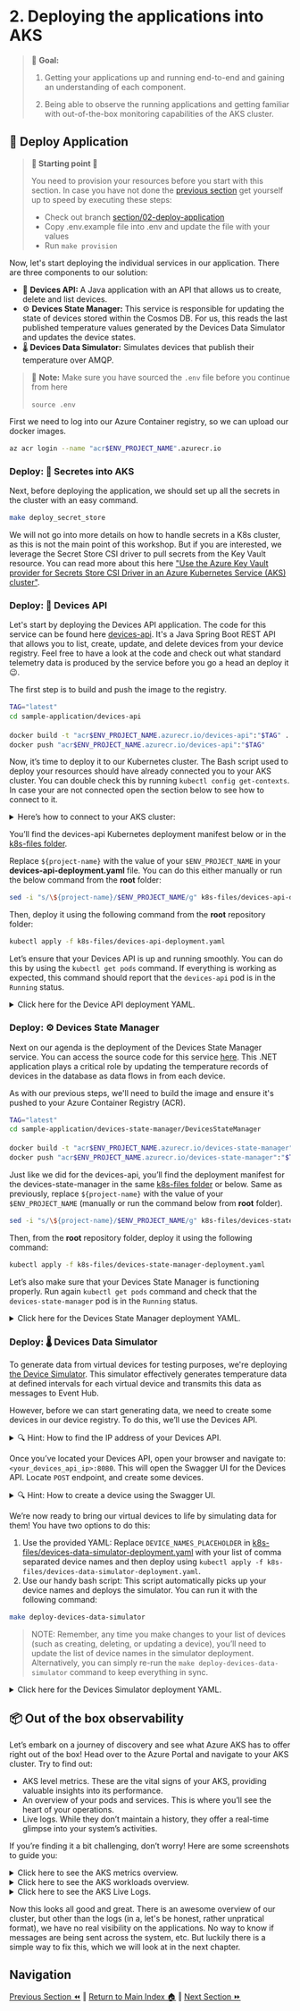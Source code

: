 # 2. Deploying the applications into AKS

> 🎯 **Goal:**
>
> 1. Getting your applications up and running end-to-end and gaining an understanding of each component.
>
> 2. Being able to observe the running applications and getting familiar with out-of-the-box monitoring capabilities of the AKS cluster.

## 🚀  Deploy Application

> **📌 Starting point 📌**
>
> You need to provision your resources before you start with this section.
> In case you have not done the [previous section](../01-provision-infrastructure/README.md) get yourself up to speed by executing these steps:
>
> - Check out branch [section/02-deploy-application](https://github.com/observability-lab-cse/observability-lab/tree/section/02-deploy-application)
> - Copy .env.example file into .env and update the file with your values
> - Run `make provision`

Now, let's start deploying the individual services in our application. There are three components to our solution:

- 📱 **Devices API:** A Java application with an API that allows us to create, delete and list devices.
- ⚙️ **Devices State Manager:** This service is responsible for updating the state of devices stored within the Cosmos DB. For us, this reads the last published temperature values generated by the Devices Data Simulator and updates the device states.
- 🌡️ **Devices Data Simulator:** Simulates devices that publish their temperature over AMQP.

> 📝 **Note:**  Make sure you have sourced the `.env` file before you continue from here
>
> `source .env`

First we need to log into our Azure Container registry, so we can upload our docker images.

```sh
az acr login --name "acr$ENV_PROJECT_NAME".azurecr.io
```

### Deploy: 🔐 Secretes into AKS

Next, before deploying the application, we should set up all the secrets in the cluster with an easy command.

```sh
make deploy_secret_store
```

We will not go into more details on how to handle secrets in a K8s cluster, as this is not the main point of this workshop. But if you are interested, we leverage the Secret Store CSI driver to pull secrets from the Key Vault resource. You can read more about this here ["Use the Azure Key Vault provider for Secrets Store CSI Driver in an Azure Kubernetes Service (AKS) cluster"](https://learn.microsoft.com/en-us/azure/aks/csi-secrets-store-driver).

### Deploy: 📱 Devices API

Let's start by deploying the Devices API application. The code for this service can be found here [devices-api](https://github.com/observability-lab-cse/observability-lab/tree/section/02-deploy-application/sample-application/devices-api). It's a Java Spring Boot REST API that allows you to list, create, update, and delete devices from your device registry. Feel free to have a look at the code and check out what standard telemetry data is produced by the service before you go a head an deploy it 😉.

The first step is to build and push the image to the registry.

```sh
TAG="latest"
cd sample-application/devices-api

docker build -t "acr$ENV_PROJECT_NAME.azurecr.io/devices-api":"$TAG" .
docker push "acr$ENV_PROJECT_NAME.azurecr.io/devices-api":"$TAG"
```

Now, it’s time to deploy it to our Kubernetes cluster. The Bash script used to deploy your resources should have already connected you to your AKS cluster. You can double check this by running `kubectl config get-contexts`. In case your are not connected open the section below to see how to connect to it.

<details markdown="1">
<summary> Here’s how to connect to your AKS cluster:</summary>

```sh
AKS_NAME=$(az aks list -g "$ENV_RESOURCE_GROUP_NAME" --query "[0].name" -o tsv)
az aks get-credentials \
--resource-group "$ENV_RESOURCE_GROUP_NAME" \
--name "$AKS_NAME"
```

</details>

You’ll find the devices-api Kubernetes deployment manifest below or in the [k8s-files folder](https://github.com/observability-lab-cse/observability-lab/blob/section/02-deploy-application/k8s-files/devices-api-deployment.yaml).

Replace `${project-name}` with the value of your `$ENV_PROJECT_NAME` in your **devices-api-deployment.yaml** file. You can do this either manually or run the below command from the **root** folder:

```sh
sed -i "s/\${project-name}/$ENV_PROJECT_NAME/g" k8s-files/devices-api-deployment.yaml
```

Then, deploy it using the following command from the **root** repository folder:

```sh
kubectl apply -f k8s-files/devices-api-deployment.yaml
```

Let’s ensure that your Devices API is up and running smoothly. You can do this by using the `kubectl get pods` command. If everything is working as expected, this command should report that the `devices-api` pod is in the `Running` status.

<details markdown="1">
<summary> Click here for the Device API deployment YAML.</summary>

```yaml
kind: Deployment
apiVersion: apps/v1

metadata:
  name: devices-api

spec:
  replicas: 1
  selector:
    matchLabels:
      app: devices-api
  template:
    metadata:
      labels:
        app: devices-api
    spec:
      containers:
        - name: devices-api
          image: acr${project-name}.azurecr.io/devices-api:latest
          imagePullPolicy: Always
          ports:
            - containerPort: 8080
          resources:
            requests:
              cpu: 50m
              memory: 128Mi
            limits:
              cpu: 150m
              memory: 512Mi
          volumeMounts:
            - name: secrets-store-inline
              mountPath: "/mnt/secrets-store"
              readOnly: true
          env:
            - name: AZURE_COSMOS_DB_URI
              valueFrom:
                secretKeyRef:
                  name: application-secrets
                  key: CosmosDBEndpoint
            - name: AZURE_COSMOS_DB_KEY
              valueFrom:
                secretKeyRef:
                  name: application-secrets
                  key: CosmosDBKey
            - name: AZURE_COSMOS_DB_NAME
              valueFrom:
                secretKeyRef:
                  name: application-secrets
                  key: CosmosDBName
          readinessProbe:
            httpGet:
              path: /health
              port: 8080
            periodSeconds: 20
            initialDelaySeconds: 20
            failureThreshold: 15
      volumes:
        - name: secrets-store-inline
          csi:
            driver: secrets-store.csi.k8s.io
            readOnly: true
            volumeAttributes:
              secretProviderClass: "kvprovider"


---

apiVersion: v1
kind: Service
metadata:
  name: devices-api-service
spec:
  type: LoadBalancer
  ports:
  - port: 8080
    targetPort: 8080
  selector:
    app: devices-api

```

</details>

### Deploy: ⚙️ Devices State Manager

Next on our agenda is the deployment of the Devices State Manager service. You can access the source code for this service [here](https://github.com/observability-lab-cse/observability-lab/tree/section/02-deploy-application/sample-application/devices-state-manager/DevicesStateManager). This .NET application plays a critical role by updating the temperature records of devices in the database as data flows in from each device.

As with our previous steps, we'll need to build the image and ensure it's pushed to your Azure Container Registry (ACR).

```sh
TAG="latest"
cd sample-application/devices-state-manager/DevicesStateManager

docker build -t "acr$ENV_PROJECT_NAME.azurecr.io/devices-state-manager":"$TAG" .
docker push "acr$ENV_PROJECT_NAME.azurecr.io/devices-state-manager":"$TAG"
```

Just like we did for the devices-api, you’ll find the deployment manifest for the devices-state-manager in the same
[k8s-files folder](https://github.com/observability-lab-cse/observability-lab/blob/section/02-deploy-application/k8s-files/devices-state-manager-deployment.yaml) or below.
Same as previously, replace `${project-name}` with the value of your `$ENV_PROJECT_NAME` (manually or run the command below from **root** folder).

```bash
sed -i "s/\${project-name}/$ENV_PROJECT_NAME/g" k8s-files/devices-state-manager-deployment.yaml
```

Then, from the **root** repository folder, deploy it using the following command:

```sh
kubectl apply -f k8s-files/devices-state-manager-deployment.yaml
```

Let’s also make sure that your Devices State Manager is functioning properly. Run again `kubectl get pods` command and check that the `devices-state-manager` pod is in the `Running` status.

<details markdown="1">
<summary>Click here for the Devices State Manager deployment YAML.</summary>

```yaml
kind: Deployment
apiVersion: apps/v1

metadata:
  name: devices-state-manager

spec:
  replicas: 1
  selector:
    matchLabels:
      app: devices-state-manager
  template:
    metadata:
      labels:
        app: devices-state-manager
    spec:
      containers:
        - name: devices-state-manager
          image: acr${project-name}.azurecr.io/devices-state-manager:latest
          imagePullPolicy: Always
          ports:
            - containerPort: 8090
          resources:
            requests:
              cpu: 50m
              memory: 128Mi
            limits:
              cpu: 150m
              memory: 512Mi
          volumeMounts:
            - name: secrets-store-inline
              mountPath: "/mnt/secrets-store"
              readOnly: true
          env:
            - name: EVENT_HUB_CONNECTION_STRING
              valueFrom:
                secretKeyRef:
                  name: application-secrets
                  key: EventHubConnectionStringListen
            - name: EVENT_HUB_NAME
              valueFrom:
                secretKeyRef:
                  name: application-secrets
                  key: EventHubName
            - name: STORAGE_CONNECTION_STRING
              valueFrom:
                secretKeyRef:
                  name: application-secrets
                  key: StorageAccountConnectionString
            - name: BLOB_CONTAINER_NAME
              value: event-hub-data
            - name: DEVICE_API_URL
              value: "http://devices-api-service:8080"
      volumes:
        - name: secrets-store-inline
          csi:
            driver: secrets-store.csi.k8s.io
            readOnly: true
            volumeAttributes:
              secretProviderClass: "kvprovider"
---

apiVersion: v1
kind: Service
metadata:
  name: devices-state-manager-service
spec:
  type: LoadBalancer
  ports:
  - port: 8090
    targetPort: 8090
  selector:
    app: devices-state-manager

```

</details>

### Deploy: 🌡️ Devices Data Simulator

To generate data from virtual devices for testing purposes, we're deploying [the Device Simulator](https://learn.microsoft.com/en-us/samples/azure-samples/iot-telemetry-simulator/azure-iot-device-telemetry-simulator/). This simulator effectively generates temperature data at defined intervals for each virtual device and transmits this data as messages to Event Hub.

However, before we can start generating data, we need to create some devices in our device registry. To do this, we’ll use the Devices API.

<details markdown="1">
<summary> 🔍 Hint:  How to find the IP address of your Devices API.</summary>

```sh
kubectl get service devices-api-service -o jsonpath='{.status.loadBalancer.ingress[0].ip}'
```

</details>

Once you’ve located your Devices API, open your browser and navigate to: `<your_devices_api_ip>:8080`. This will open the Swagger UI for the Devices API. Locate `POST` endpoint, and create some devices.

<details markdown="1">
<summary> 🔍 Hint: How to create a device using the Swagger UI.</summary>

![devices-api-swagger-ui](./images/devices-api-swagger-ui.png)

</details>

We’re now ready to bring our virtual devices to life by simulating data for them! You have two options to do this:

1. Use the provided YAML: Replace `DEVICE_NAMES_PLACEHOLDER` in [k8s-files/devices-data-simulator-deployment.yaml](https://github.com/observability-lab-cse/observability-lab/blob/section/02-deploy-application/k8s-files/devices-data-simulator-deployment.yaml) with your list of comma separated device names and then deploy using `kubectl apply -f k8s-files/devices-data-simulator-deployment.yaml`.
2. Use our handy bash script: This script automatically picks up your device names and deploys the simulator. You can run it with the following command:

```sh
make deploy-devices-data-simulator
```

> NOTE: Remember, any time you make changes to your list of devices (such as creating, deleting, or updating a device), you’ll need to update the list of device names in the simulator deployment. Alternatively, you can simply re-run the `make deploy-devices-data-simulator` command to keep everything in sync.

<details markdown="1">
<summary>Click here for the Devices Simulator deployment YAML.</summary>

```yaml
kind: Deployment
apiVersion: apps/v1

metadata:
  name: devices-data-simulator

spec:
  replicas: 1
  selector:
    matchLabels:
      app: devices-data-simulator
  template:
    metadata:
      labels:
        app: devices-data-simulator
    spec:
      containers:
        - name: devices-data-simulator
          image: mcr.microsoft.com/oss/azure-samples/azureiot-telemetrysimulator:latest
          imagePullPolicy: Always
          resources:
            limits:
              cpu: 500m
              memory: 256Mi
            requests:
              cpu: 100m
              memory: 128Mi
          env:
            - name: EventHubConnectionString
              valueFrom:
                secretKeyRef:
                  name: application-secrets
                  key: EventHubConnectionStringSend
            - name: DeviceList
              value: "DEVICE_NAMES_PLACEHOLDER" # Specify your device names with formate `<device-1>,<device-2>,..,<device-n>`
            - name: MessageCount
              value: "0" # send unlimited
            - name: Interval
              value: "60000" # each device sends message every 1 minute
            - name: Template
              value: '{"deviceId": "$.DeviceId", "deviceTimestamp": "$.Time", "temp": $.DoubleValue}'
            - name: Variables
              value: '[{"name": "DoubleValue", "randomDouble":true, "min":20.00, "max":28.00}]'
```

</details>

## 📦 Out of the box observability

Let’s embark on a journey of discovery and see what Azure AKS has to offer right out of the box! Head over to the Azure Portal and navigate to your AKS cluster. Try to find out:

- AKS level metrics. These are the vital signs of your AKS, providing valuable insights into its performance.
- An overview of your pods and services. This is where you’ll see the heart of your operations.
- Live logs. While they don’t maintain a history, they offer a real-time glimpse into your system’s activities.

If you’re finding it a bit challenging, don’t worry! Here are some screenshots to guide you:

<details markdown="1">
<summary>Click here to see the AKS metrics overview.</summary>

![AKS-monitoring-overview](./images/AKS-monitoring-metrics.png)

</details>

<details markdown="1">
<summary>Click here to see the AKS workloads overview.</summary>

![AKS-monitoring-overview](./images/AKS-workloads-overview.png)

</details>

<details markdown="1">
<summary>Click here to see the AKS Live Logs.</summary>

![AKS-monitoring-overview](./images/AKS-pod-live-logs.png)

</details>

Now this looks all good and great. There is an awesome overview of our cluster, but other than the logs (in a, let's be honest, rather unpratical format), we have no real visibility on the applications. No way to know if messages are being sent across the system, etc.
But luckily there is a simple way to fix this, which we will look at in the next chapter.

## Navigation

[Previous Section ⏪](../01-provision-infrastructure/README.md) ‖ [Return to Main Index 🏠](../README.md) ‖
[Next Section ⏩️](../03-add-basic-observability-instrumentation/README.md)
